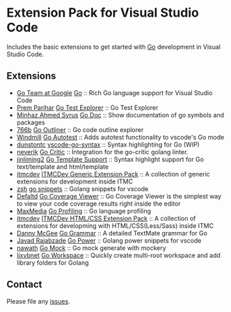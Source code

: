 # Extension Pack for Visual Studio Code

Includes the basic extensions to get started with [Go](https://golang.org/) development in Visual Studio Code.

## Extensions

<!-- +Extensions -->
* [Go Team at Google](https://marketplace.visualstudio.com/publishers/golang) [Go](https://marketplace.visualstudio.com/items?itemName=golang.Go) :: Rich Go language support for Visual Studio Code
* [Prem Parihar](https://marketplace.visualstudio.com/publishers/premparihar) [Go Test Explorer](https://marketplace.visualstudio.com/items?itemName=premparihar.gotestexplorer) :: Go Test Explorer
* [Minhaz Ahmed Syrus](https://marketplace.visualstudio.com/publishers/msyrus) [Go Doc](https://marketplace.visualstudio.com/items?itemName=msyrus.go-doc) :: Show documentation of go symbols and packages
* [766b](https://marketplace.visualstudio.com/publishers/766b) [Go Outliner](https://marketplace.visualstudio.com/items?itemName=766b.go-outliner) :: Go code outline explorer
* [Windmill](https://marketplace.visualstudio.com/publishers/windmilleng) [Go Autotest](https://marketplace.visualstudio.com/items?itemName=windmilleng.vscode-go-autotest) :: Adds autotest functionality to vscode's Go mode
* [dunstontc](https://marketplace.visualstudio.com/publishers/dunstontc) [vscode-go-syntax](https://marketplace.visualstudio.com/items?itemName=dunstontc.vscode-go-syntax) :: Syntax highlighting for Go (WIP)
* [neverik](https://marketplace.visualstudio.com/publishers/neverik) [Go Critic](https://marketplace.visualstudio.com/items?itemName=neverik.go-critic) :: Integration for the go-critic golang linter.
* [jinliming2](https://marketplace.visualstudio.com/publishers/jinliming2) [Go Template Support](https://marketplace.visualstudio.com/items?itemName=jinliming2.vscode-go-template) :: Syntax highlight support for Go text/template and html/template
* [itmcdev](https://marketplace.visualstudio.com/publishers/itmcdev) [ITMCDev Generic Extension Pack](https://marketplace.visualstudio.com/items?itemName=itmcdev.generic-extension-pack) :: A collection of generic extensions for development inside ITMC
* [zsh](https://marketplace.visualstudio.com/publishers/zsh) [go snippets](https://marketplace.visualstudio.com/items?itemName=zsh.go-snippets) :: Golang snippets for vscode
* [Defaltd](https://marketplace.visualstudio.com/publishers/defaltd) [Go Coverage Viewer](https://marketplace.visualstudio.com/items?itemName=defaltd.go-coverage-viewer) :: Go Coverage Viewer is the simplest way to view your code coverage results right inside the editor
* [MaxMedia](https://marketplace.visualstudio.com/publishers/MaxMedia) [Go Profiling](https://marketplace.visualstudio.com/items?itemName=MaxMedia.go-prof) :: Go language profiling
* [itmcdev](https://marketplace.visualstudio.com/publishers/itmcdev) [ITMCDev HTML/CSS Extension Pack](https://marketplace.visualstudio.com/items?itemName=itmcdev.html-extension-pack) :: A collection of extensions for developming with HTML/CSS(Less/Sass) inside ITMC
* [Danny McGee](https://marketplace.visualstudio.com/publishers/dannymcgee) [Go Grammar](https://marketplace.visualstudio.com/items?itemName=dannymcgee.vscode-go-grammar) :: A detailed TextMate grammar for Go
* [Javad Rajabzade](https://marketplace.visualstudio.com/publishers/Ja7ad) [Go Power](https://marketplace.visualstudio.com/items?itemName=Ja7ad.go-power) :: Golang power snippets for vscode
* [nawath](https://marketplace.visualstudio.com/publishers/nawath) [Go Mock](https://marketplace.visualstudio.com/items?itemName=nawath.go-lazy-mock) :: Go mock generate with mockery
* [lixvbnet](https://marketplace.visualstudio.com/publishers/lixvbnet) [Go Workspace](https://marketplace.visualstudio.com/items?itemName=lixvbnet.goworkspace) :: Quickly create multi-root workspace and add library folders for Golang
<!-- -Extensions -->

## Contact

Please file any [issues](https://github.com/itmcdev/vscode-extensions/issues).
